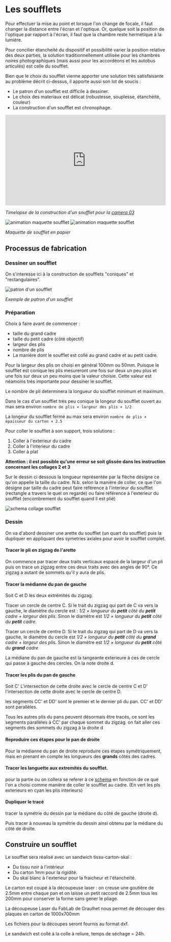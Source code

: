 # Les soufflets

Pour effectuer la mise au point et lorsque l'on change de focale, il faut changer la distance entre l'écran et l'optique.
Or, quelque soit la position de l'optique par rapport à l'écran, il faut que la chambre reste hermétique à la lumière.

Pour concilier étancheité du dispositif et possibilité varier la position relative des deux parties,
la solution traditionnellement utilisée pour les chambres noires photographiques (mais aussi pour les accordéons et les autobus articulés) est celle du soufflet.

Bien que le choix du soufflet vienne apporter une solution très satisfaisante au problème décrit ci-dessus, il apporte aussi son lot de soucis :
- Le patron d'un soufflet est difficile à dessiner.
- Le choix des materiaux est délicat (robustesse, souplesse, étanchéité, couleur)
- La construction d'un soufflet est chronophage.

<div style="padding-bottom: 56.25%; max-width: 100%; position: relative;"><iframe src="https://player.vimeo.com/video/816255116?title=0&portrait=0&byline=0" width="800px" height="450px" style="position: absolute; top: 0px; left: 0px; width: 100%; height: 100%;" frameborder="0"></iframe></div>

*Timelapse de la construction d'un soufflet pour la [camera 03](../prototypes/camera03.md)*

![animation maquette soufflet](/contenu/img/animation-maquette-soufflet-a.gif)
![animation maquette soufflet](/contenu/img/animation-maquette-soufflet-b.gif)

*Maquette de soufflet en papier*



## Processus de fabrication

### Dessiner un soufflet

On s'interesse ici à la construction de soufflets "coniques" et "rectangulaires".

![patron d'un soufflet](/contenu/plans/soufflet-cam03-A.png)

*Exemple de patron d'un soufflet*

### Préparation

Choix à faire avant de commencer :

- taille du grand cadre
- taille du petit cadre (côté objectif)
- largeur des plis
- nombre de plis
- La manière dont le soufflet est collé au grand cadre et au petit cadre.

Pour la largeur des plis on choisi en général 100mm ou 50mm. Puisque le soufflet est conique les plis mesureront une fois sur deux un peu plus et une fois sur deux un peu moins que la valeur choisie. Cette valeur est néamoins très importante pour dessiner le soufflet.

Le nombre de pli determinera la longueur du soufflet minimum et maximum.

Dans le cas d'un soufflet très peu conique la longeur du soufflet ouvert au max sera environ `nombre de plis × largeur des plis × 1/2`

La longeur du soufflet fermé au max sera environ `nombre de plis × épaisseur du carton × 2.5`

Pour coller le soufflet à son support, trois solutions :

1. Coller à l'exterieur du cadre
2. Coller à l'interieur du cadre
3. Coller à plat

**Attention : il est possible qu'une erreur se soit glissée dans les instruction concernant les collages 2 et 3**

Sur le dessin ci dessous la longueur représentée par la flèche désigne ce qu'on appelle la taille du cadre. N.b. selon la manière de coller, ce que l'on désigne par taille du cadre peut faire référence à l'interieur du soufflet (rectangle a travers le quel on regarde) ou faire référence à l'exterieur du soufflet (encombrement du soufflet quand il est plié)

![schema collage soufflet](/contenu/plans/collage-soufflet.svg)

### Dessin

On va d'abord dessiner une arette du soufflet (un quart du soufflet) puis la dupliquer en appliquant des symetries axiales pour avoir le soufflet complet.

#### Tracer le pli en zigzag de l'arette

On commence par tracer deux traits verticaux espacé de la largeur d'un pli puis on trace un zigzag entre ces deux traits avec des angles de 90°. Ce zigzag a autant de sommets qu'il y aura de plis.

#### Tracer la médianne du pan de gauche

Soit C et D les deux extrémités du zigzag.

Tracer un cercle de centre C.
Si le trait du zigzag qui part de C va vers la gauche, le diamètre du cercle est : *1/2 × longueur du **petit** côté du **petit** cadre + largeur des plis*.
Sinon le diamètre est *1/2 × longueur du **petit** côté du **petit** cadre*.

Tracer un cercle de centre D.
Si le trait du zigzag qui part de D va vers la gauche, le diamètre du cercle est *1/2 × longueur du **petit** côté du **grand** cadre + largeur des plis*.
Sinon le diamètre est *1/2 × longueur du **petit** côté du **grand** cadre*

La médiane du pan de gauche est la tangeante exterieure à ces de cercle qui passe à gauche des cercles. On la note droite d.

#### Tracer les plis du pan de gauche

Soit C' L'intersection de cette droite avec le cercle de centre C et D' l'intersection de cette droite avec le cercle de centre D.

les segments CC' et DD' sont le premier et le dernier pli du pan. CC' et DD' sont parallèles.

Tous les autres plis du pans peuvent désormais être tracés, ce sont les segments parallèles à CC' par chaque sommet du zigzag. on fait aller ces segments des sommets du zigzag à la droite d

#### Reproduire ces étapes pour le pan de droite

Pour la médianne du pan de droite reproduire ces étapes symétriquement, mais en prenant en compte les longueurs des **grands** côtés des cadres.

#### Tracer les languette aux extremités du soufflet.

pour la partie ou on collera se referer à ce [schema](/contenu/plans/collage-soufflet-patrons.png) en fonction de ce que l'on a choisi comme manière de coller le soufflet au cadre. (En vert les pls exterieurs en cyan les plis interieurs)

#### Dupliquer le tracé 

tracer la symétrie du dessin par la médiane du côté de gauche (droite d).

Puis tracer à nouveau la symétrie du dessin ainsi obtenu par la médiane du côté de droite.

## Construire un soufflet

Le soufflet sera réalisé avec un sandwich tissu-carton-skaï :
- Du tissu noir à l'intérieur
- Du carton 1mm pour la rigidité.
- Du skaï blanc à l'exterieur pour la fraicheur et l'étancheïté.

Le carton est coupé à la découpeuse laser : on creuse une goutière de 2.5mm entre chaque pan et on laisse un petit raccord de 2.5mm tous les 200mm pour conserver la forme sans gener le pliage.

La découpeuse Laser du FabLab de Graulhet nous permet de découper des plaques en carton de 1000x700mm

Les fichiers pour la découpes seront fournis au format dxf.

Le sandwich est collé à la colle à reliure, temps de séchage = 24h.
